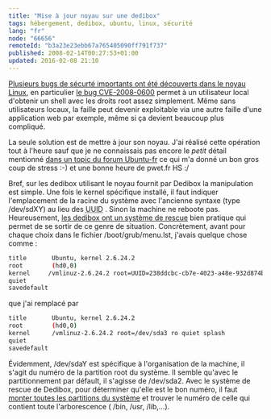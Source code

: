 ```yaml
---
title: "Mise à jour noyau sur une dedibox"
tags: hébergement, dedibox, ubuntu, linux, sécurité
lang: "fr"
node: "66656"
remoteId: "b3a23e23ebb67a765405090ff791f737"
published: 2008-02-14T00:27:53+01:00
updated: 2016-02-08 21:10
---
```


[Plusieurs bugs de sécurté importants ont été découverts dans le noyau Linux](http://linuxfr.org/2008/02/13/23685.html), en particulier [le bug CVE-2008-0600](http://nvd.nist.gov/nvd.cfm?/page/cvename=CVE-2008-0600) permet à un utilisateur local d'obtenir un shell avec les droits root assez simplement. Même sans utilisateurs locaux, la faille peut devenir exploitable via une autre faille d'une application web par exemple, même si ça devient beaucoup plus compliqué.


La seule solution est de mettre à jour son noyau. J'ai réalisé cette opération
tout à l'heure sauf que je ne connaissais pas encore le *petit* détail mentionné
[dans un topic du forum
Ubuntu-fr](http://forum.ubuntu-fr.org/viewtopic.php?pid=1533153#p1533080) ce qui
m'a donné un bon gros coup de stress :-) et une bonne heure de pwet.fr
HS :/


Bref, sur les dedibox utilisant le noyau fournit par Dedibox la manipulation est
simple. Une fois le kernel spécifique
installé, il faut
indiquer l'emplacement de la racine du système avec l'ancienne syntaxe (type
/dev/sdXY) au lieu des <abbr title="Universal Unique Identifier">UUID</abbr> .
Sinon la machine ne reboote pas. Heureusement, [les dedibox ont un système de
rescue](https://documentation.online.net/fr/serveur-dedie/rescue) bien
pratique qui permet de se sortir de ce genre de situation. Concrètement, avant
pour chaque choix dans le fichier /boot/grub/menu.lst, j'avais quelque chose
comme :

``` bash
title       Ubuntu, kernel 2.6.24.2
root        (hd0,0)
kernel     /vmlinuz-2.6.24.2 root=UUID=238ddcbc-cb7e-4023-a48e-932d874b5ef0 ro quiet splash
quiet
savedefault
```


que j'ai remplacé par

``` bash
title       Ubuntu, kernel 2.6.24.2
root        (hd0,0)
kernel      /vmlinuz-2.6.24.2 root=/dev/sda3 ro quiet splash
quiet
savedefault

```


Évidemment, /dev/sdaY est spécifique à l'organisation de la machine, il s'agit
du numéro de la partition root du système. Il semble qu'avec le partitionnement
par défault, il s'agisse de /dev/sda2. Avec le système de rescue de Dedibox,
pour déterminer qu'elle est le bon numéro, il faut [monter toutes les partitions
du
système](http://documentation.dedibox.fr/doku.php?id=gestion:rescue2#modifier_la_configuration_du_bootloader)
et trouver le numéro de celle qui contient toute l'arborescence ( /bin, /usr,
/lib,…).

